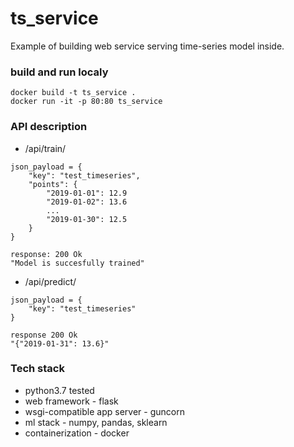 # ts_service
Example of building web service serving time-series model inside.

### build and run localy
```
docker build -t ts_service .  
docker run -it -p 80:80 ts_service
```

### API description
* /api/train/

```
json_payload = {  
    "key": "test_timeseries",  
    "points": {  
        "2019-01-01": 12.9  
        "2019-01-02": 13.6  
        ...  
        "2019-01-30": 12.5  
    }   
}
```

```
response: 200 Ok   
"Model is succesfully trained"
```

* /api/predict/

```
json_payload = {  
    "key": "test_timeseries"  
}  
```

```
response 200 Ok
"{"2019-01-31": 13.6}"
```

### Tech stack
* python3.7 tested
* web framework - flask
* wsgi-compatible app server - guncorn
* ml stack - numpy, pandas, sklearn
* containerization - docker
